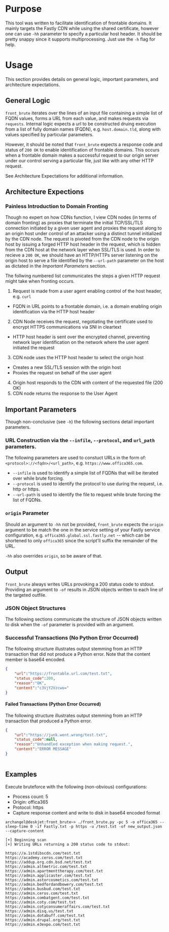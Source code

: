 # Purpose

This tool was written to facilitate identification of frontable domains. It mainly targets the Fastly CDN while using the shared certificate, however one can use ```-hh``` parameter to specify a particular host header. It should be pretty snappy since it supports multiprocessing. Just use the ```-h``` flag for help.

# Usage

This section provides details on general logic, important parameters, and architecture expectations.

## General Logic

```front_brute``` iterates over the lines of an input file containing a simple list of FQDN values, forms a URL from each value, and makes requests via ```requests```. Internal logic expects a url to be constructed druing execution from a list of fully domain names (FQDN), e.g. ```host.domain.tld```, along with values specified by particular parameters.

However, it should be noted that ```front_brute``` expects a response code and status of ```200 OK``` to enable identification of frontable domains. This occurs when a frontable domain makes a successful request to our origin server under our control serving a particular file, just like with any other HTTP request.

See Architecture Expectations for additional information.

## Architecture Expections

### Painless Introduction to Domain Fronting

Though no expert on how CDNs function, I view CDN nodes (in terms of domain fronting) as proxies that terminate the initial TCP/SSL/TLS connection initiated by a given user agent and proxies the request along to an origin host under control of an attacker using a distinct tunnel initialized by the CDN node. The request is pivoted from the CDN node to the origin host by issuing a forged HTTP host header in the request, which is hidden from the CDN host at the network layer when SSL/TLS is used. In order to recieve a ```200 OK```, we should have an HTTP/HTTPs server listening on the origin host to serve a file identified by the ```--url-path``` parameter on the host as dictated in the _Important Parameters_ section.

The follwing numbered list communicates the steps a given HTTP request might take when fronting occurs.

1. Request is made from a user agent enabling control of the host header, e.g. ```curl```
 - FQDN in URL points to a frontable domain, i.e. a domain enabling origin identification via the HTTP host header
2. CDN Node receives the request, negotiating the certificate used to encrypt HTTPS communications via SNI in cleartext
 - HTTP host header is sent over the encrypted channel, preventing network layer identification on the network where the user agent initiated the request
3. CDN node uses the HTTP host header to select the origin host
 - Creates a new SSL/TLS session with the origin host
 - Proxies the request on behalf of the user agent
4. Origin host responds to the CDN with content of the requested file (200 OK)
5. CDN node returns the response to the User Agent

## Important Parameters

Though non-conclusive (see ```-h```) the following sections detail important parameters.

### URL Construction via the ```--infile```, ```--protocol```, and ```url_path``` parameters.

The following parameters are used to constuct URLs in the form of: ```<protocol>://<fqdn>/<url_path>```, e.g. ```https://www.offica365.com```.

- ```--infile``` is used to identify a simple list of FQDNs that will be iterated over while brute forcing.
- ```--protocol``` is used to identify the protocol to use during the request, i.e. http or https.
- ```--url-path``` is used to identify the file to request while brute forcing the list of FQDNs.

### ```origin``` Parameter

Should an argument to ```-hh``` not be provided, ```front_brute``` expects the ```origin``` argument to be match the one in the service setting of your Fastly service configuration, e.g. ```offica365.global.ssl.fastly.net``` -- which can be shortened to only ```offica365``` since the script'll suffix the remainder of the URL.

```-hh``` also overrides ```origin```, so be aware of that.

## Output

```front_brute``` always writes URLs provoking a 200 status code to stdout. Providing an argument to ```-of``` results in JSON objects written to each line of the targeted outfile.

### JSON Object Structures

The following sections communicate the structure of JSON objects written to disk when the ```-of``` parameter is provided with an argument.

### Successful Transactions (No Python Error Occurred)

The following structure illustrates output stemming from an HTTP transaction that did not produce a Python error. Note that the content member is base64 encoded.

```json
{
    "url":"https://frontable.url.com/test.txt",
    "status_code":200,
    "reason":"OK",
    "content":"c3VjY2Vzcwo="
}
```

#### Failed Transactions (Python Error Occurred)

The following structure illustrates output stemming from an HTTP transaction that produced a Python error.

```json
{
    "url":"https://junk.went.wrong/test.txt",
    "status_code":null,
    "reason":"Unhandled exception when making request.",
    "content":"ERROR MESSAGE"
}
    
```

## Examples

Execute bruteforce with the following (non-obvious) configurations:

- Process count: 5
- Origin: offica365
- Protocol: https
- Capture response content and write to disk in base64 encoded format

```
archangel@deskjet:front_brute~> ./front_brute.py -pc 5 -o offica365 --sleep-time 0 -if Fastly.txt -p https -u /test.txt -of new_output.json --capture-content

[+] Beginning scan
[+] Writing URLs returning a 200 status code to stdout:

https://a.1stdibscdn.com/test.txt
https://academy.ceros.com/test.txt
https://addup.org.cdn.bsd.net/test.txt
https://admin.altmetric.com/test.txt
https://admin.apartmenttherapy.com/test.txt
https://admin.applicaster.com/test.txt
https://admin.astorcosmetics.com/test.txt
https://admin.bedfordandbowery.com/test.txt
https://admin.busbud.com/test.txt
https://admin.ceros.com/test.txt
https://admin.combatgent.com/test.txt
https://admin.coty.com/test.txt
https://admin.cotyconsumeraffairs.com/test.txt
https://admin.disq.us/test.txt
https://admin.dotabuff.com/test.txt
https://admin.drupal.org/test.txt
https://admin.e3expo.com/test.txt
```
